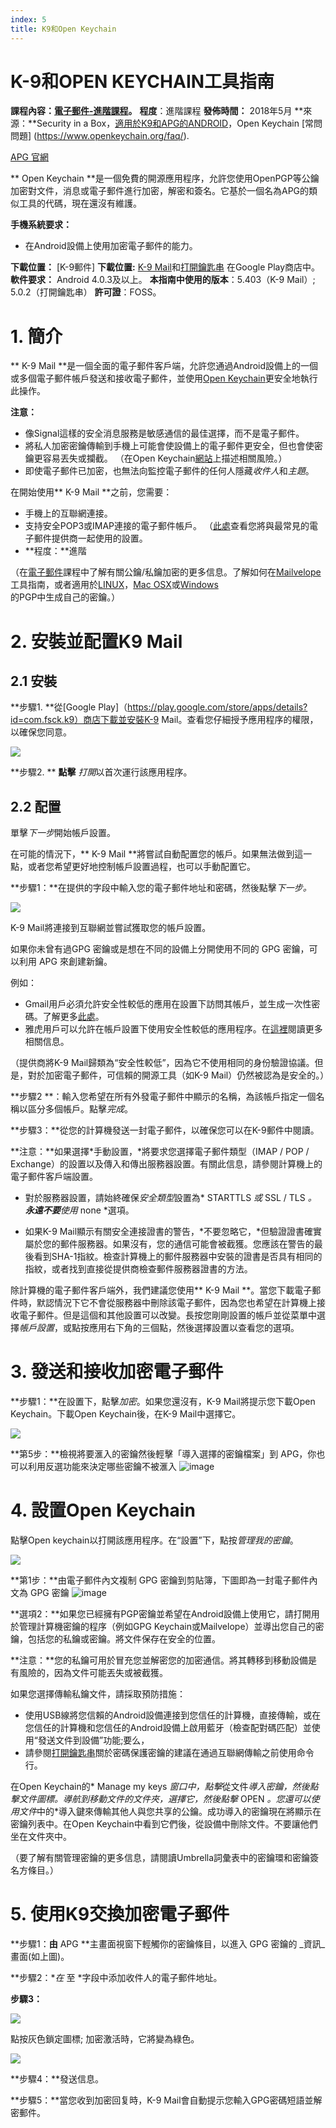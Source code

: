 ```yaml
---
index: 5
title: K9和Open Keychain
---
```

# K-9和OPEN KEYCHAIN工具指南


**課程內容：[電子郵件-進階課程](umbrella://communications/email/advanced)。**
**程度**：進階課程
**發佈時間：** 2018年5月
**來源：**Security in a Box，[適用於K9和APG的ANDROID](https://securityinabox.org/en/guide/k9/android/)，Open Keychain [常問問題] (https://www.openkeychain.org/faq/).

[APG 官網](http://www.thialfihar.org/projects/apg/)  

** Open Keychain **是一個免費的開源應用程序，允許您使用OpenPGP等公鑰加密對文件，消息或電子郵件進行加密，解密和簽名。它基於一個名為APG的類似工具的代碼，現在還沒有維護。

**手機系統要求：**
- 在Android設備上使用加密電子郵件的能力。

**下載位置：** [K-9郵件]
**下載位置:** [K-9 Mail](https://play.google.com/store/apps/details?id=com.fsck.k9)和[打開鑰匙串](https://play.google.com/store/apps/details?) 在Google Play商店中。
**軟件要求：** Android 4.0.3及以上。
**本指南中使用的版本**：5.403（K-9 Mail）; 5.0.2（打開鑰匙串）
**許可證**：FOSS。

# 1. 簡介

** K-9 Mail **是一個全面的電子郵件客戶端，允許您通過Android設備上的一個或多個電子郵件帳戶發送和接收電子郵件，並使用[Open Keychain](https://play.google.com/store/apps/details?id=org.sufficientlysecure.keychain&hl=en_GB)更安全地執行此操作。

**注意：**
- 像Signal這樣的安全消息服務是敏感通信的最佳選擇，而不是電子郵件。
- 將私人加密密鑰傳輸到手機上可能會使設備上的電子郵件更安全，但也會使密鑰更容易丟失或攔截。 （在Open Keychain[網站](https://www.openkeychain.org/faq/#are-my-secret-keys-safe-on-my-mobile-device)上描述相關風險。）
- 即使電子郵件已加密，也無法向監控電子郵件的任何人隱藏*收件人*和*主題*。

在開始使用** K-9 Mail **之前，您需要：
- 手機上的互聯網連接。
- 支持安全POP3或IMAP連接的電子郵件帳戶。 （[此處](https://k9mail.github.io/documentation/accounts/providerSettings.html)查看您將與最常見的電子郵件提供商一起使用的設置。
- **程度：**進階

（在[電子郵件](umbrella://communications/email)課程中了解有關公鑰/私鑰加密的更多信息。了解如何在[Mailvelope](umbrella://tools/messagging/s_mailvelope.md)工具指南，或者適用於[LINUX](umbrella://tools/pgp/s_pgp-for-linux.md)，[Mac OSX](umbrella://tools/pgp/s_pgp-for-mac-os-x.md)或[Windows](umbrella://tools/pgp/s_pgp-for-windows.md)的PGP中生成自己的密鑰。）

# 2. 安裝並配置K9 Mail

## 2.1 安裝

**步驟1. **從[Google Play]（https://play.google.com/store/apps/details?id=com.fsck.k9）商店下載並安裝K-9 Mail。查看您仔細授予應用程序的權限，以確保您同意。

![](tool_k9_1.png)

**步驟2. ** **點擊** *打開*以首次運行該應用程序。

## 2.2 配置

單擊*下一步*開始帳戶設置。

在可能的情況下，** K-9 Mail **將嘗試自動配置您的帳戶。如果無法做到這一點，或者您希望更好地控制帳戶設置過程，也可以手動配置它。

**步驟1：**在提供的字段中輸入您的電子郵件地址和密碼，然後點擊*下一步。*

![](tool_k9_2.png)

K-9 Mail將連接到互聯網並嘗試獲取您的帳戶設置。

如果你未曾有過GPG 密鑰或是想在不同的設備上分開使用不同的 GPG 密鑰，可以利用 APG 來創建新鑰。

例如：
* Gmail用戶必須允許安全性較低的應用在設置下訪問其帳戶，並生成一次性密碼。了解更多[此處](https://support.google.com/accounts/answer/6010255?hl=en)。
* 雅虎用戶可以允許在帳戶設置下使用安全性較低的應用程序。在[這裡](https://help.yahoo.com/kb/SLN27791.html?guccounter=1)閱讀更多相關信息。

（提供商將K-9 Mail歸類為“安全性較低”，因為它不使用相同的身份驗證協議。但是，對於加密電子郵件，可信賴的開源工具（如K-9 Mail）仍然被認為是安全的。）


**步驟2 **：輸入您希望在所有外發電子郵件中顯示的名稱，為該帳戶指定一個名稱以區分多個帳戶。點擊*完成*。

**步驟3：**從您的計算機發送一封電子郵件，以確保您可以在K-9郵件中閱讀。

**注意：**如果選擇*手動設置，*將要求您選擇電子郵件類型（IMAP / POP / Exchange）的設置以及傳入和傳出服務器設置。有關此信息，請參閱計算機上的電子郵件客戶端設置。

- 對於服務器設置，請始終確保*安全類型*設置為* STARTTLS *或* SSL / TLS *。 **永遠不要**使用* none *選項。

- 如果K-9 Mail顯示有關安全連接證書的警告，*不要忽略它，*但驗證證書確實屬於您的郵件服務器。如果沒有，您的通信可能會被截獲。您應該在警告的最後看到SHA-1指紋。檢查計算機上的郵件服務器中安裝的證書是否具有相同的指紋，或者找到直接從提供商檢查郵件服務器證書的方法。


除計算機的電子郵件客戶端外，我們建議您使用** K-9 Mail **。當您下載電子郵件時，默認情況下它不會從服務器中刪除該電子郵件，因為您也希望在計算機上接收電子郵件。但是這個和其他設置可以改變。長按您剛剛設置的帳戶並從菜單中選擇*帳戶設置*，或點按應用右下角的三個點，然後選擇設置以查看您的選項。


# 3. 發送和接收加密電子郵件

**步驟1：**在設置下，點擊*加密*。如果您還沒有，K-9 Mail將提示您下載Open Keychain。下載Open Keychain後，在K-9 Mail中選擇它。

![](tool_k9_5.png)

**第5步：**檢視將要滙入的密鑰然後輕擊「導入選擇的密鑰檔案」到 APG，你也可以利用反選功能來決定哪些密鑰不被滙入
![image](tool_k96.png)

# 4. 設置Open Keychain

點擊Open keychain以打開該應用程序。在“設置”下，點按*管理我的密鑰*。

![](tool_k9_6.png)  

**第1步：**由電子郵件內文複制 GPG 密鑰到剪貼簿，下圖即為一封電子郵件內文為 GPG 密鑰
![image](tool_k98.png)

**選項2：**如果您已經擁有PGP密鑰並希望在Android設備上使用它，請打開用於管理計算機密鑰的程序（例如GPG Keychain或Mailvelope）並導出您自己的密鑰，包括您的私鑰或密鑰。將文件保存在安全的位置。

**注意：**您的私鑰可用於冒充您並解密您的加密通信。將其轉移到移動設備是有風險的，因為文件可能丟失或被截獲。

如果您選擇傳輸私鑰文件，請採取預防措施：

- 使用USB線將您信賴的Android設備連接到您信任的計算機，直接傳輸，或在您信任的計算機和您信任的Android設備上啟用藍牙（檢查配對碼匹配）並使用“發送文件到設備”功能;要么，
- 請參閱[打開鑰匙串](https://www.openkeychain.org/faq/#what-is-the-best-way-to-transfer-my-own-key-to-openkeychain)關於密碼保護密鑰的建議在通過互聯網傳輸之前使用命令行。

在Open Keychain的* Manage my keys *窗口中，點擊*從文件*導入密鑰，然後點擊文件圖標。導航到移動文件的文件夾，選擇它，然後點擊* OPEN *。您還可以使用文件*中的*導入鍵來傳輸其他人與您共享的公鑰。成功導入的密鑰現在將顯示在密鑰列表中。在Open Keychain中看到它們後，從設備中刪除文件。不要讓他們坐在文件夾中。

（要了解有關管理密鑰的更多信息，請閱讀Umbrella詞彙表中的密鑰環和密鑰簽名方條目。）


# 5. 使用K9交換加密電子郵件

**步驟1：**由** APG **主畫面視窗下輕觸你的密鑰條目，以進入 GPG 密鑰的 _資訊_畫面(如上圖)。

**步驟2：**在* 至 *字段中添加收件人的電子郵件地址。

**步驟3：**

![](tool_k9_7.png)

點按灰色鎖定圖標; 加密激活時，它將變為綠色。

![](tool_k9_8.png) 

**步驟4：**發送信息。

**步驟5：**當您收到加密回复時，K-9 Mail會自動提示您輸入GPG密碼短語並解密郵件。